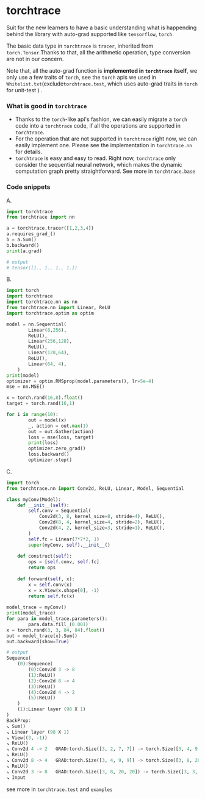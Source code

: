 # torchtrace
Suit for the new learners to have a basic understanding what is happending behind the library with auto-grad supported like `tensorflow`, `torch`.

The basic data type in `torchtrace` is `tracer`, inherited from `torch.Tensor`.Thanks to that, all the arithmetic operation, type conversion are not in our concern.

Note that, all the auto-grad function is **implemented in `torchtrace` itself**, we only use a few traits of `torch`, see the `torch` apis we used in `Whitelist.txt`(exclude`torchtrace.test`, which uses auto-grad traits in `torch` for unit-test ) .

### What is good in `torchtrace`

* Thanks to the `torch`-like api's fashion, we can easily migrate a `torch` code into a `torchtrace` code, if all the operations are supported in `torchtrace`.
* For the operation that are not supported in `torchtrace` right now, we can easily implement one. Please see the implementation in `torchtrace.nn` for details.
* `torchtrace` is easy and easy to read. Right now, `torchtrace` only consider the sequential neural network, which makes the dynamic computation graph pretty straightforward. See more in `torchtrace.base`

### Code snippets

A.

```python
import torchtrace
from torchtrace import nn

a = torchtrace.tracer([1,2,3,4])
a.requires_grad_()
b = a.Sum()
b.backward()
print(a.grad)

# output
# tensor([1., 1., 1., 1.])
```


B.

```python
import torch
import torchtrace
import torchtrace.nn as nn
from torchtrace.nn import Linear, ReLU
import torchtrace.optim as optim

model = nn.Sequential(
        Linear(8,256),
        ReLU(),
        Linear(256,128),
        ReLU(),
        Linear(128,64),
        ReLU(),
        Linear(64, 4),
    )
print(model)
optimizer = optim.RMSprop(model.parameters(), lr=5e-4)
mse = nn.MSE()

x = torch.rand(16,8).float()
target = torch.rand(16,1)

for i in range(10):
        out = model(x)
        _, action = out.max(1)
        out = out.Gather(action)
        loss = mse(loss, target)
        print(loss)
        optimizer.zero_grad()
        loss.backward()
        optimizer.step()
```

C.

```python
import torch
from torchtrace.nn import Conv2d, ReLU, Linear, Model, Sequential

class myConv(Model):
    def __init__(self):
        self.conv = Sequential(
            Conv2d(3, 8, kernel_size=8, stride=4), ReLU(),
            Conv2d(8, 4, kernel_size=4, stride=2), ReLU(),
            Conv2d(4, 2, kernel_size=3, stride=1), ReLU(),
        )  
        self.fc = Linear(7*7*2, 1)
        super(myConv, self).__init__()
        
    def construct(self):
        ops = [self.conv, self.fc]
        return ops
        
    def forward(self, x):
        x = self.conv(x)
        x = x.View(x.shape[0], -1)
        return self.fc(x)
      
model_trace = myConv()
print(model_trace)
for para in model_trace.parameters():
        para.data.fill_(0.001)
x = torch.rand(3, 3, 84, 84).float()
out = model_trace(x).Sum()
out.backward(show=True)

# output
Sequence(
    (0):Sequence(
        (0):Conv2d 3 -> 8
        (1):ReLU()
        (2):Conv2d 8 -> 4
        (3):ReLU()
        (4):Conv2d 4 -> 2
        (5):ReLU()
    )
    (1):Linear layer (98 X 1)
)
BackProp:
↘︎ Sum()
↘︎ Linear layer (98 X 1)
↘︎ View((3, -1))
↘︎ ReLU()
↘︎ Conv2d 4 -> 2   GRAD:torch.Size([3, 2, 7, 7]) -> torch.Size([3, 4, 9, 9])
↘︎ ReLU()
↘︎ Conv2d 8 -> 4   GRAD:torch.Size([3, 4, 9, 9]) -> torch.Size([3, 8, 20, 20])
↘︎ ReLU()
↘︎ Conv2d 3 -> 8   GRAD:torch.Size([3, 8, 20, 20]) -> torch.Size([3, 3, 84, 84])
↘︎ Input
```

see more in `torchtrace.test` and `examples`

